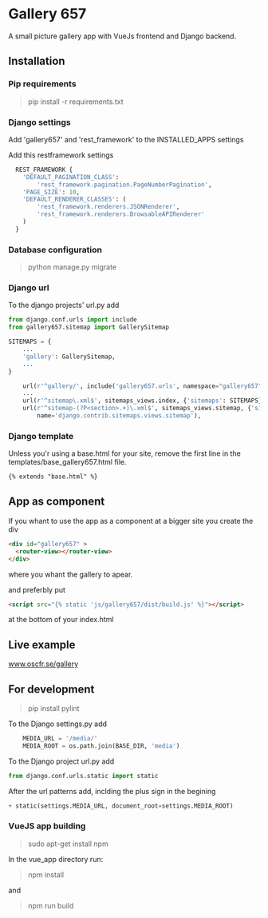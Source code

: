 
# Gallery 657 #

A small picture gallery app with VueJs frontend and
Django backend.

## Installation ###
  
### Pip requirements ###

> pip install -r requirements.txt

### Django settings ###

Add 'gallery657' and 'rest_framework' to the INSTALLED_APPS settings

Add this restframework settings

``` python
  REST_FRAMEWORK {
    'DEFAULT_PAGINATION_CLASS':
        'rest_framework.pagination.PageNumberPagination',
    'PAGE_SIZE': 10,
    'DEFAULT_RENDERER_CLASSES': (
        'rest_framework.renderers.JSONRenderer',
        'rest_framework.renderers.BrowsableAPIRenderer'
    )
  }
```

### Database configuration ###

> python manage.py migrate
  
### Django url ###

To the django projects' url.py add

``` python
from django.conf.urls import include
from gallery657.sitemap import GallerySitemap
```

``` python
SITEMAPS = {
    ...
    'gallery': GallerySitemap,
    ...
}
```

``` python
    url(r'^gallery/', include('gallery657.urls', namespace="gallery657" ),
    ...
    url(r'^sitemap\.xml$', sitemaps_views.index, {'sitemaps': SITEMAPS}),
    url(r'^sitemap-(?P<section>.+)\.xml$', sitemaps_views.sitemap, {'sitemaps': SITEMAPS},
        name='django.contrib.sitemaps.views.sitemap'),
```

### Django template ###

Unless you'r using a base.html for your site,
remove the first line in the templates/base_gallery657.html file.

``` html
{% extends "base.html" %}
```

## App as component ##

If you whant to use the app as a component at a bigger site you create the div

``` html
<div id="gallery657" >
  <router-view></router-view>
</div>
```

 where you whant the gallery to apear.

and preferbly put

``` html
<script src="{% static 'js/gallery657/dist/build.js' %}"></script>
```

at the bottom of your index.html

## Live example ##

  www.oscfr.se/gallery

## For development ##

> pip install pylint

To the Django settings.py add

``` python
    MEDIA_URL = '/media/'
    MEDIA_ROOT = os.path.join(BASE_DIR, 'media')
```

To the Django project url.py add

``` python
from django.conf.urls.static import static
```

After the url patterns add, inclding the plus sign in the begining

``` python
+ static(settings.MEDIA_URL, document_root=settings.MEDIA_ROOT)
```

### VueJS app building ###

 > sudo apt-get install npm
  
 In the vue_app directory run:

> npm install

and

> npm run build
